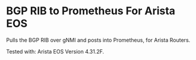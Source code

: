 # BGP RIB to Prometheus For Arista EOS

Pulls the BGP RIB over gNMI and posts into Prometheus, for Arista Routers.

Tested with: Arista EOS Version 4.31.2F.